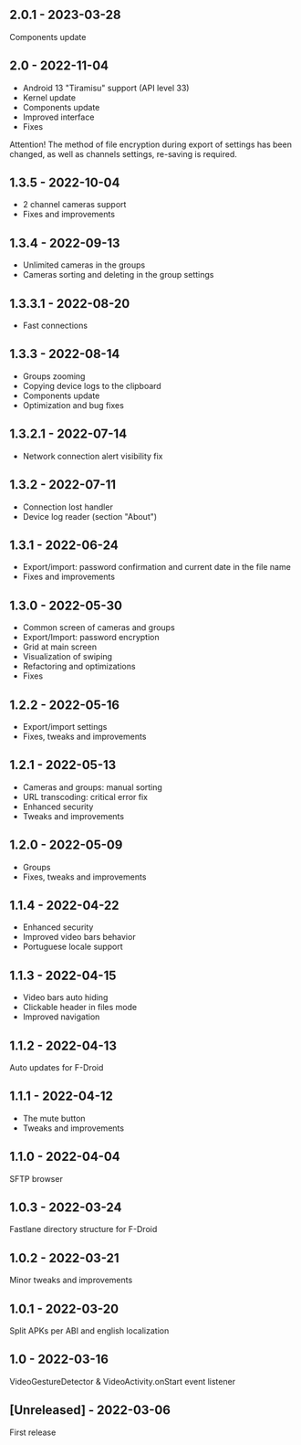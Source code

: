 ## 2.0.1 - 2023-03-28
Components update

## 2.0 - 2022-11-04

- Android 13 "Tiramisu" support (API level 33)
- Kernel update
- Components update
- Improved interface
- Fixes

Attention! The method of file encryption during export of settings has been changed, as well as channels settings, re-saving is required.

## 1.3.5 - 2022-10-04

- 2 channel cameras support
- Fixes and improvements

## 1.3.4 - 2022-09-13

- Unlimited cameras in the groups
- Cameras sorting and deleting in the group settings

## 1.3.3.1 - 2022-08-20

- Fast connections

## 1.3.3 - 2022-08-14

- Groups zooming
- Copying device logs to the clipboard
- Components update
- Optimization and bug fixes

## 1.3.2.1 - 2022-07-14

- Network connection alert visibility fix

## 1.3.2 - 2022-07-11

- Connection lost handler
- Device log reader (section "About")

## 1.3.1 - 2022-06-24

- Export/import: password confirmation and current date in the file name
- Fixes and improvements

## 1.3.0 - 2022-05-30

- Common screen of cameras and groups
- Export/Import: password encryption
- Grid at main screen
- Visualization of swiping
- Refactoring and optimizations
- Fixes

## 1.2.2 - 2022-05-16

- Export/import settings
- Fixes, tweaks and improvements

## 1.2.1 - 2022-05-13

- Cameras and groups: manual sorting
- URL transcoding: critical error fix
- Enhanced security
- Tweaks and improvements

## 1.2.0 - 2022-05-09

- Groups
- Fixes, tweaks and improvements

## 1.1.4 - 2022-04-22

- Enhanced security
- Improved video bars behavior
- Portuguese locale support

## 1.1.3 - 2022-04-15

- Video bars auto hiding
- Clickable header in files mode
- Improved navigation

## 1.1.2 - 2022-04-13

Auto updates for F-Droid

## 1.1.1 - 2022-04-12

- The mute button
- Tweaks and improvements

## 1.1.0 - 2022-04-04

SFTP browser

## 1.0.3 - 2022-03-24

Fastlane directory structure for F-Droid

## 1.0.2 - 2022-03-21

Minor tweaks and improvements

## 1.0.1 - 2022-03-20

Split APKs per ABI and english localization

## 1.0 - 2022-03-16

VideoGestureDetector & VideoActivity.onStart event listener

## [Unreleased] - 2022-03-06

First release